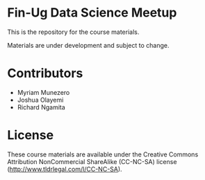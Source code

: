 # Fin-Ug Data Science Meetup

This is the repository for the course materials.

Materials are under development and subject to change.

# Contributors
- Myriam Munezero
- Joshua Olayemi
- Richard Ngamita

# License
These course materials are available under the Creative Commons Attribution NonCommercial ShareAlike (CC-NC-SA) license (http://www.tldrlegal.com/l/CC-NC-SA).
